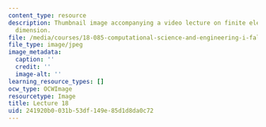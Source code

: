 ```yaml
---
content_type: resource
description: Thumbnail image accompanying a video lecture on finite elements in one
  dimension.
file: /media/courses/18-085-computational-science-and-engineering-i-fall-2008/241920b0031b53df149e85d1d8da0c72_18.jpg
file_type: image/jpeg
image_metadata:
  caption: ''
  credit: ''
  image-alt: ''
learning_resource_types: []
ocw_type: OCWImage
resourcetype: Image
title: Lecture 18
uid: 241920b0-031b-53df-149e-85d1d8da0c72
---
```

